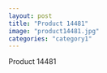 ```yaml
---
layout: post
title: "Product 14481"
image: "product14481.jpg"
categories: "category1"
---
```

Product 14481
